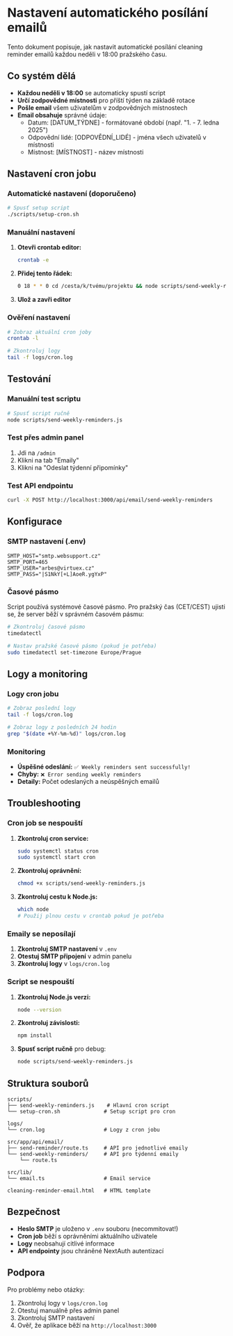 # Nastavení automatického posílání emailů

Tento dokument popisuje, jak nastavit automatické posílání cleaning reminder emailů každou neděli v 18:00 pražského času.

## Co systém dělá

- **Každou neděli v 18:00** se automaticky spustí script
- **Určí zodpovědné místnosti** pro příští týden na základě rotace
- **Pošle email** všem uživatelům v zodpovědných místnostech
- **Email obsahuje** správné údaje:
  - Datum: [DATUM_TÝDNE] - formátované období (např. "1. - 7. ledna 2025")
  - Odpovědní lidé: [ODPOVĚDNÍ_LIDÉ] - jména všech uživatelů v místnosti
  - Místnost: [MÍSTNOST] - název místnosti

## Nastavení cron jobu

### Automatické nastavení (doporučeno)

```bash
# Spusť setup script
./scripts/setup-cron.sh
```

### Manuální nastavení

1. **Otevři crontab editor:**
   ```bash
   crontab -e
   ```

2. **Přidej tento řádek:**
   ```bash
   0 18 * * 0 cd /cesta/k/tvému/projektu && node scripts/send-weekly-reminders.js >> logs/cron.log 2>&1
   ```

3. **Ulož a zavři editor**

### Ověření nastavení

```bash
# Zobraz aktuální cron joby
crontab -l

# Zkontroluj logy
tail -f logs/cron.log
```

## Testování

### Manuální test scriptu

```bash
# Spusť script ručně
node scripts/send-weekly-reminders.js
```

### Test přes admin panel

1. Jdi na `/admin`
2. Klikni na tab "Emaily"
3. Klikni na "Odeslat týdenní připomínky"

### Test API endpointu

```bash
curl -X POST http://localhost:3000/api/email/send-weekly-reminders
```

## Konfigurace

### SMTP nastavení (.env)

```env
SMTP_HOST="smtp.websupport.cz"
SMTP_PORT=465
SMTP_USER="arbes@virtuex.cz"
SMTP_PASS="|S1NkY[+L]AoeR.ygYxP"
```

### Časové pásmo

Script používá systémové časové pásmo. Pro pražský čas (CET/CEST) ujisti se, že server běží v správném časovém pásmu:

```bash
# Zkontroluj časové pásmo
timedatectl

# Nastav pražské časové pásmo (pokud je potřeba)
sudo timedatectl set-timezone Europe/Prague
```

## Logy a monitoring

### Logy cron jobu

```bash
# Zobraz poslední logy
tail -f logs/cron.log

# Zobraz logy z posledních 24 hodin
grep "$(date +%Y-%m-%d)" logs/cron.log
```

### Monitoring

- **Úspěšné odeslání:** `✅ Weekly reminders sent successfully!`
- **Chyby:** `❌ Error sending weekly reminders`
- **Detaily:** Počet odeslaných a neúspěšných emailů

## Troubleshooting

### Cron job se nespouští

1. **Zkontroluj cron service:**
   ```bash
   sudo systemctl status cron
   sudo systemctl start cron
   ```

2. **Zkontroluj oprávnění:**
   ```bash
   chmod +x scripts/send-weekly-reminders.js
   ```

3. **Zkontroluj cestu k Node.js:**
   ```bash
   which node
   # Použij plnou cestu v crontab pokud je potřeba
   ```

### Emaily se neposílají

1. **Zkontroluj SMTP nastavení** v `.env`
2. **Otestuj SMTP připojení** v admin panelu
3. **Zkontroluj logy** v `logs/cron.log`

### Script se nespouští

1. **Zkontroluj Node.js verzi:**
   ```bash
   node --version
   ```

2. **Zkontroluj závislosti:**
   ```bash
   npm install
   ```

3. **Spusť script ručně** pro debug:
   ```bash
   node scripts/send-weekly-reminders.js
   ```

## Struktura souborů

```
scripts/
├── send-weekly-reminders.js    # Hlavní cron script
└── setup-cron.sh              # Setup script pro cron

logs/
└── cron.log                   # Logy z cron jobu

src/app/api/email/
├── send-reminder/route.ts     # API pro jednotlivé emaily
└── send-weekly-reminders/     # API pro týdenní emaily
    └── route.ts

src/lib/
└── email.ts                   # Email service

cleaning-reminder-email.html   # HTML template
```

## Bezpečnost

- **Heslo SMTP** je uloženo v `.env` souboru (necommitovat!)
- **Cron job** běží s oprávněními aktuálního uživatele
- **Logy** neobsahují citlivé informace
- **API endpointy** jsou chráněné NextAuth autentizací

## Podpora

Pro problémy nebo otázky:
1. Zkontroluj logy v `logs/cron.log`
2. Otestuj manuálně přes admin panel
3. Zkontroluj SMTP nastavení
4. Ověř, že aplikace běží na `http://localhost:3000`
